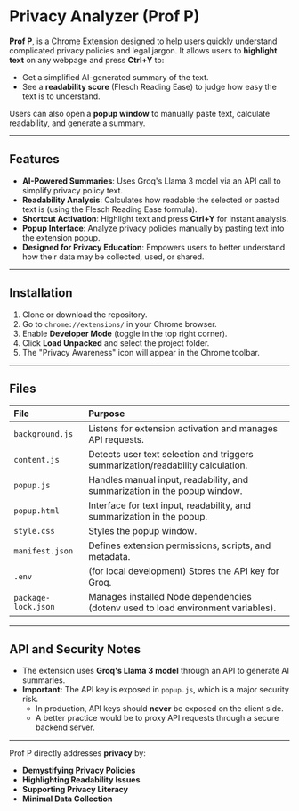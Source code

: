 # Privacy Analyzer (Prof P)
**Prof P**, is a Chrome Extension designed to help users quickly understand complicated privacy policies and legal jargon. It allows users to **highlight text** on any webpage and press **Ctrl+Y** to:
- Get a simplified AI-generated summary of the text.
- See a **readability score** (Flesch Reading Ease) to judge how easy the text is to understand.

Users can also open a **popup window** to manually paste text, calculate readability, and generate a summary.

---

## Features
- **AI-Powered Summaries**: Uses Groq's Llama 3 model via an API call to simplify privacy policy text.
- **Readability Analysis**: Calculates how readable the selected or pasted text is (using the Flesch Reading Ease formula).
- **Shortcut Activation**: Highlight text and press **Ctrl+Y** for instant analysis.
- **Popup Interface**: Analyze privacy policies manually by pasting text into the extension popup.
- **Designed for Privacy Education**: Empowers users to better understand how their data may be collected, used, or shared.

---

## Installation
1. Clone or download the repository.
2. Go to `chrome://extensions/` in your Chrome browser.
3. Enable **Developer Mode** (toggle in the top right corner).
4. Click **Load Unpacked** and select the project folder.
5. The "Privacy Awareness" icon will appear in the Chrome toolbar.

---

## Files
| File | Purpose |
|:-----|:--------|
| `background.js` | Listens for extension activation and manages API requests. |
| `content.js` | Detects user text selection and triggers summarization/readability calculation. |
| `popup.js` | Handles manual input, readability, and summarization in the popup window. |
| `popup.html` | Interface for text input, readability, and summarization in the popup. |
| `style.css` | Styles the popup window. |
| `manifest.json` | Defines extension permissions, scripts, and metadata. |
| `.env` | (for local development) Stores the API key for Groq. |
| `package-lock.json` | Manages installed Node dependencies (dotenv used to load environment variables). |

---

## API and Security Notes
- The extension uses **Groq's Llama 3 model** through an API to generate AI summaries.
- **Important:** The API key is exposed in `popup.js`, which is a major security risk.  
  - In production, API keys should **never** be exposed on the client side.
  - A better practice would be to proxy API requests through a secure backend server.

---
Prof P directly addresses **privacy** by:

- **Demystifying Privacy Policies**
- **Highlighting Readability Issues**
- **Supporting Privacy Literacy**
- **Minimal Data Collection**

